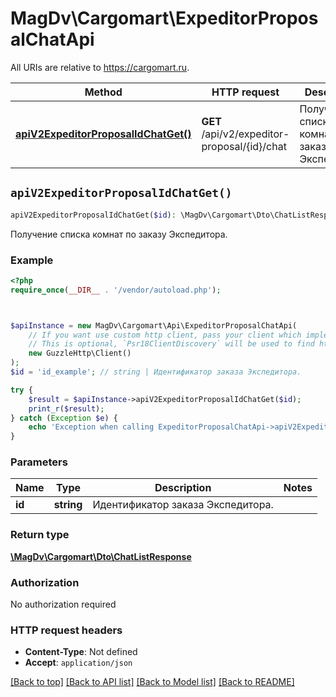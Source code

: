 # MagDv\Cargomart\ExpeditorProposalChatApi

All URIs are relative to https://cargomart.ru.

Method | HTTP request | Description
------------- | ------------- | -------------
[**apiV2ExpeditorProposalIdChatGet()**](ExpeditorProposalChatApi.md#apiV2ExpeditorProposalIdChatGet) | **GET** /api/v2/expeditor-proposal/{id}/chat | Получение списка комнат по заказу Экспедитора.


## `apiV2ExpeditorProposalIdChatGet()`

```php
apiV2ExpeditorProposalIdChatGet($id): \MagDv\Cargomart\Dto\ChatListResponse
```

Получение списка комнат по заказу Экспедитора.

### Example

```php
<?php
require_once(__DIR__ . '/vendor/autoload.php');



$apiInstance = new MagDv\Cargomart\Api\ExpeditorProposalChatApi(
    // If you want use custom http client, pass your client which implements `Psr\Http\Client\ClientInterface`.
    // This is optional, `Psr18ClientDiscovery` will be used to find http client. For instance `GuzzleHttp\Client` implements that interface
    new GuzzleHttp\Client()
);
$id = 'id_example'; // string | Идентификатор заказа Экспедитора.

try {
    $result = $apiInstance->apiV2ExpeditorProposalIdChatGet($id);
    print_r($result);
} catch (Exception $e) {
    echo 'Exception when calling ExpeditorProposalChatApi->apiV2ExpeditorProposalIdChatGet: ', $e->getMessage(), PHP_EOL;
}
```

### Parameters

Name | Type | Description  | Notes
------------- | ------------- | ------------- | -------------
 **id** | **string**| Идентификатор заказа Экспедитора. |

### Return type

[**\MagDv\Cargomart\Dto\ChatListResponse**](../Model/ChatListResponse.md)

### Authorization

No authorization required

### HTTP request headers

- **Content-Type**: Not defined
- **Accept**: `application/json`

[[Back to top]](#) [[Back to API list]](../../README.md#endpoints)
[[Back to Model list]](../../README.md#models)
[[Back to README]](../../README.md)
